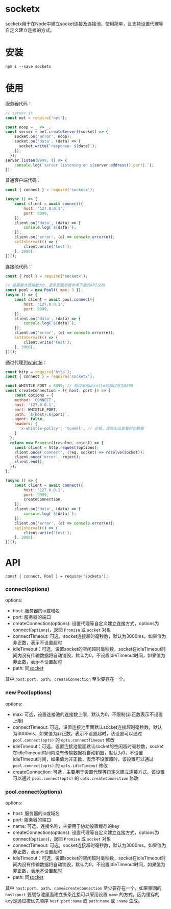 # socketx
socketx用于在Node中建立socket连接及连接池，使用简单，且支持设置代理等自定义建立连接的方式。

# 安装

```
npm i --save socketx
```

# 使用
服务器代码：
```js
// server.js
const net = require('net');

const noop = _ => _;
const server = net.createServer((socket) => {
    socket.on('error', noop);
    socket.on('data', (data) => {
      socket.write(`response: ${data}`);
    });
  });
server.listen(9999, () => {
	console.log(`server listening on ${server.address().port}.`);
});
```
普通客户端代码：
```js
const { connect } = require('socketx');

(async () => {
	const client = await connect({
		host: '127.0.0.1',
		port: 9999,
	});
	client.on('data', (data) => {
		console.log(`${data}`);
	});
	client.on('error', (e) => console.error(e));
	setInterval(() => {
		client.write('test');
	}, 3000);
})();

```
连接池代码：
```js
const { Pool } = require('socketx');

// 设置最大连接数为3，更多配置参数参考下面的API文档
const pool = new Pool({ max: 3 });
(async () => {
	const client = await pool.connect({
		host: '127.0.0.1',
		port: 9999,
	});
	client.on('data', (data) => {
		console.log(`${data}`);
	});
	client.on('error', (e) => console.error(e));
	setInterval(() => {
		client.write('test');
	}, 3000);
})();

```
通过代理到[whistle](https://github.com/avwo/whistle)：
``` js
const http = require('http');
const { connect } = require('socketx');

const WHISTLE_PORT = 8899; // 假设本地whistle的端口号为8899
const createConnection = ({ host, port }) => {
	const options = {
    method: 'CONNECT',
    host: '127.0.0.1',
    port: WHISTLE_PORT,
    path: `${host}:${port}`,
    agent: false,
    headers: {
      'x-whistle-policy': 'tunnel', // 必填，否则无法查看抓包数据
    }
  };
  return new Promise((resolve, reject) => {
    const client = http.request(options);
    client.once('connect', (req, socket) => resolve(socket));
    client.once('error', reject);
    client.end();
  });
};

(async () => {
	const client = await connect({
		host: '127.0.0.1',
		port: 9999,
		createConnection,
	});
	client.on('data', (data) => {
		console.log(`${data}`);
	});
	client.on('error', (e) => console.error(e));
	setInterval(() => {
		client.write('test');
	}, 3000);
})();
```


# API
```
const { connect, Pool } = require('socketx');
```

### connect(options)
options:
- host: 服务器的ip或域名
- port: 服务器的端口
- createConnection(options): 设置代理等自定义建立连接方式，options为connect(`options`)，返回 `Promise` 或 `socket` 对象
- connectTimeout: 可选，socket连接超时毫秒数，默认为3000ms，如果值为非正数，表示不设置超时
- idleTimeout：可选，设置socket的空闲超时毫秒数，socket在idleTimeout时间内没有传输数据将自动销毁，默认为0，不设置idleTimeout时间，如果值为非正数，表示不设置超时
- path: 同[socket](https://nodejs.org/dist/latest-v10.x/docs/api/net.html#net_socket_connect_path_connectlistener)

其中 `host:port`、`path`、`createConnection` 至少要存在一个。

### new Pool(options)

options:
- max: 可选，设置连接池的连接数上限，默认为0，不限制(非正数表示不设置上限)
- connectTimeout: 可选，设置连接池里面默认socket连接超时毫秒数，默认为3000ms，如果值为非正数，表示不设置超时，该设置可以通过 `pool.connect(opts)` 的 `opts.connectTimeout` 修改
- idleTimeout：可选，设置连接池里面默认socket的空闲超时毫秒数，socket在idleTimeout时间内没有传输数据将自动销毁，默认为0，不设置idleTimeout时间，如果值为非正数，表示不设置超时，该设置可以通过 `pool.connect(opts)` 的 `opts.idleTimeout` 修改
- createConnection: 可选，主要用于设置代理等自定义建立连接方式，该设置可以通过 `pool.connect(opts)` 的 `opts.createConnection` 修改

### pool.connect(options)
options:
- host: 服务器的ip或域名
- port: 服务器的端口
- name: 可选，连接名称，主要用于协助设置缓存的key
- createConnection(options): 设置代理等自定义建立连接方式，options为connect(`options`)，返回 `Promise` 或 `socket` 对象
- connectTimeout: 可选，socket连接超时毫秒数，默认为3000ms，如果值为非正数，表示不设置超时
- idleTimeout：可选，设置socket的空闲超时毫秒数，socket在idleTimeout时间内没有传输数据将自动销毁，默认为0，不设置idleTimeout时间，如果值为非正数，表示不设置超时
- path: 同[socket](https://nodejs.org/dist/latest-v10.x/docs/api/net.html#net_socket_connect_path_connectlistener)

其中 `host:port`、`path`、`name&createConnection` 至少要存在一个，如果相同的 `host:port` 要缓存池里面建立多条连接可以采用设置 `name` 的方式，因为缓存的key是通过按优先顺序 `host:port:name` 或 `path:name` 或 `:name` 生成。
